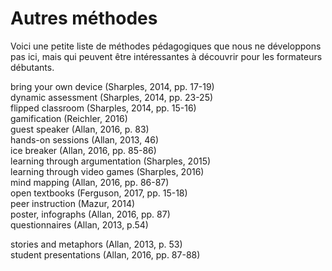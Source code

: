 # Autres méthodes

Voici une petite liste de méthodes pédagogiques que nous ne développons pas ici, mais qui peuvent être intéressantes à découvrir pour les formateurs débutants.

bring your own device (Sharples, 2014, pp. 17-19)   
dynamic assessment (Sharples, 2014, pp. 23-25)   
flipped classroom (Sharples, 2014, pp. 15-16)   
gamification (Reichler, 2016)   
guest speaker (Allan, 2016, p. 83)   
hands-on sessions (Allan, 2013, 46)   
ice breaker (Allan, 2016, pp. 85-86)   
learning through argumentation (Sharples, 2015)   
learning through video games (Sharples, 2016)   
mind mapping (Allan, 2016, pp. 86-87)   
open textbooks (Ferguson, 2017, pp. 15-18)   
peer instruction (Mazur, 2014)   
poster, infographs (Allan, 2016, pp. 87)   
questionnaires (Allan, 2013, p.54)

stories and metaphors (Allan, 2013, p. 53)   
student presentations (Allan, 2016, pp. 87-88)   

